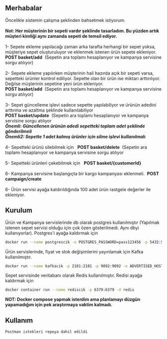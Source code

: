 ## Merhabalar

Öncelikle sistemin çalışma şeklinden bahsetmek istiyorum.<br/>  
**Not: Her müşterinin bir sepeti vardır şeklinde tasarladım. Bu yüzden artık müşteri kimliği aynı zamanda sepeti de temsil ediyor.** <br/>  
1- Sepete ekleme yapılacağı zaman arka tarafta herhangi bir sepet yoksa,
  müşteriye sepet oluşturuluyor ve eklenmek istenen ürün sepete ekleniyor.<br/>**POST basket/add**&nbsp;&nbsp;(Sepetin ara toplamı hesaplanıyor ve kampanya servisine sorgu atılıyor)<br/>  
2- Sepete ekleme yapılırken müşterinin hali hazırda açık bir sepeti varsa, sepetteki ürünler kontrol ediliyor. Sepette olan bir ürün ise miktarı arttırılıyor. Değilse müşterinin sepetine yeni ürün ekleniyor.<br/>**POST basket/add**&nbsp;&nbsp;(Sepetin ara toplamı hesaplanıyor ve kampanya servisine sorgu atılıyor)<br/>  
3- Sepet güncelleme işlevi sadece sepette yapılabiliyor ve ürünün adedini arttırma ve azaltma şeklinde kullanılabiliyor<br/>**POST basket/update**&nbsp;&nbsp;(Sepetin ara toplamı hesaplanıyor ve kampanya servisine sorgu atılıyor<br/>***Önemli: Güncellenen ürünün adedi sepetteki toplam adet şeklinde gönderilmeli***<br/>***Önemli2: Sepette 1 adet kalmış ürünler için silme işlevi kullanılmalı***<br/>  
4- Sepetteki ürünü silebilmek için &nbsp;&nbsp;**POST basket/delete**&nbsp;&nbsp;(Sepetin ara toplamı hesaplanıyor ve kampanya servisine sorgu atılıyor<br/>  
5- Sepetteki ürünleri çekebilmek için  &nbsp;&nbsp;**POST basket/{customerId}**<br/>  
6- Kampanya servisine başlangıçta bir kargo kampanyası eklenmeli.&nbsp;&nbsp;**POST campaign/create**<br/>  
6- Ürün servisi ayağa kaldırıldığında 100 adet ürün rastgele değerler ile ekleniyor.

  
## Kurulum

Ürün ve Kampanya servislerinde db olarak postgres kullanılmıştır (Yapılmak istenen sepet servisi olduğu için çok özen gösterilmedi. Aynı dbyi kullanıyorlar). Postgres'i ayağa kaldırmak için

```bash
docker run --name postgrescik -e POSTGRES_PASSWORD=pass123456 -p 5432:5432 -d postgres
```
Ürün servislerinde, fiyat ve stok değişimlerini yayınlamak için Kafka kullanılmıştır.
```bash
docker run --name kafkacik -p 2181:2181 -p 9092:9092 -e ADVERTISED_HOST=127.0.0.1  -e NUM_PARTITIONS=10 johnnypark/kafka-zookeeper
```
Sepet servisinde veritabanı olarak Redis kullanılmıştır. Redisi ayağa kaldırmak için
```bash
docker container run --name rediscik -p 6379:6379 -d redis
```

**NOT: Docker compose yapmak isterdim ama planlamayı düzgün yapamadığım için pek araştırmaya vaktim kalmadı.**

## Kullanım

```
Postman istekleri repoya dahil edildi
```
